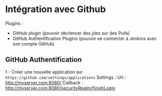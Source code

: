 # Intégration avec Github

Plugins : 
* GitHub plugin (pouvoir déclencer des jobs sur des Pulls)
* GitHub Authentification Plugins (pouvoir se connecter à Jenkins avec son compte GitHub)

## GitHub Authentification

1 - Créer une nouvelle application sur `https://github.com/settings/applications`
Settings : 
Url : http://myserver.com:8080/
Callback : http://myserver.com:8080/securityRealm/finishLogin
